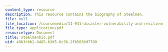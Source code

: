```yaml
---
content_type: resource
description: This resource contains the biography of Steelman.
file: null
file_location: /coursemedia/11-941-disaster-vulnerability-and-resilience-spring-2005/48b3cbb28485b3d56c362fb5030d7700_steelmanbio.pdf
file_type: application/pdf
resourcetype: Document
title: steelmanbio.pdf
uid: 48b3cbb2-8485-b3d5-6c36-2fb5030d7700
---
```

